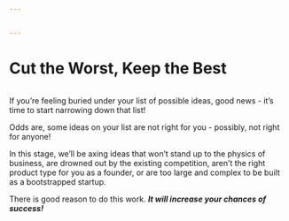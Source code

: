 ```yaml
---


---
```


<h1 id="cut-the-worst-keep-the-best">Cut the Worst, Keep the Best</h1>
<p><img src="https://s3.amazonaws.com/nugget.one/academy/axe.jpg" alt=""></p>
<p>If you’re feeling buried under your list of possible ideas, good news - it’s time to start narrowing down that list!</p>
<p>Odds are, some ideas on your list are not right for you - possibly, not right for anyone!</p>
<p>In this stage, we’ll be axing ideas that won’t stand up to the physics of business, are drowned out by the existing competition, aren’t the right product type for you as a founder, or are too large and complex to be built as a bootstrapped startup.</p>
<p>There is good reason to do this work.  <strong><em>It will increase your chances of success!</em></strong></p>

